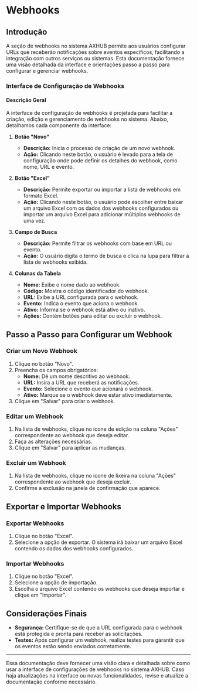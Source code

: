 # Webhooks

## Introdução
A seção de webhooks no sistema AXHUB permite aos usuários configurar URLs que receberão notificações sobre eventos específicos, facilitando a integração com outros serviços ou sistemas. Esta documentação fornece uma visão detalhada da interface e orientações passo a passo para configurar e gerenciar webhooks.

### Interface de Configuração de Webhooks
#### Descrição Geral
A interface de configuração de webhooks é projetada para facilitar a criação, edição e gerenciamento de webhooks no sistema. Abaixo, detalhamos cada componente da interface:

1. **Botão "Novo"**
    - **Descrição:** Inicia o processo de criação de um novo webhook.
    - **Ação:** Clicando neste botão, o usuário é levado para a tela de configuração onde pode definir os detalhes do webhook, como nome, URL e evento.

2. **Botão "Excel"**
    - **Descrição:** Permite exportar ou importar a lista de webhooks em formato Excel.
    - **Ação:** Clicando neste botão, o usuário pode escolher entre baixar um arquivo Excel com os dados dos webhooks configurados ou importar um arquivo Excel para adicionar múltiplos webhooks de uma vez.

3. **Campo de Busca**
    - **Descrição:** Permite filtrar os webhooks com base em URL ou evento.
    - **Ação:** O usuário digita o termo de busca e clica na lupa para filtrar a lista de webhooks exibida.

4. **Colunas da Tabela**
    - **Nome:** Exibe o nome dado ao webhook.
    - **Código:** Mostra o código identificador do webhook.
    - **URL:** Exibe a URL configurada para o webhook.
    - **Evento:** Indica o evento que aciona o webhook.
    - **Ativo:** Informa se o webhook está ativo ou inativo.
    - **Ações:** Contém botões para editar ou excluir o webhook.

## Passo a Passo para Configurar um Webhook

### Criar um Novo Webhook

1. Clique no botão "Novo".
2. Preencha os campos obrigatórios:
    - **Nome:** Dê um nome descritivo ao webhook.
    - **URL:** Insira a URL que receberá as notificações.
    - **Evento:** Selecione o evento que acionará o webhook.
    - **Ativo:** Marque se o webhook deve estar ativo imediatamente.
3. Clique em "Salvar" para criar o webhook.

### Editar um Webhook

1. Na lista de webhooks, clique no ícone de edição na coluna "Ações" correspondente ao webhook que deseja editar.
2. Faça as alterações necessárias.
3. Clique em "Salvar" para aplicar as mudanças.

### Excluir um Webhook

1. Na lista de webhooks, clique no ícone de lixeira na coluna "Ações" correspondente ao webhook que deseja excluir.
2. Confirme a exclusão na janela de confirmação que aparece.

## Exportar e Importar Webhooks

### Exportar Webhooks

1. Clique no botão "Excel".
2. Selecione a opção de exportar. O sistema irá baixar um arquivo Excel contendo os dados dos webhooks configurados.

### Importar Webhooks

1. Clique no botão "Excel".
2. Selecione a opção de importação.
3. Escolha o arquivo Excel contendo os webhooks que deseja importar e clique em "Importar".

## Considerações Finais

- **Segurança:** Certifique-se de que a URL configurada para o webhook está protegida e pronta para receber as solicitações.
- **Testes:** Após configurar um webhook, realize testes para garantir que os eventos estão sendo enviados corretamente.

---

Essa documentação deve fornecer uma visão clara e detalhada sobre como usar a interface de configurações de webhooks no sistema AXHUB. Caso haja atualizações na interface ou novas funcionalidades, revise e atualize a documentação conforme necessário.